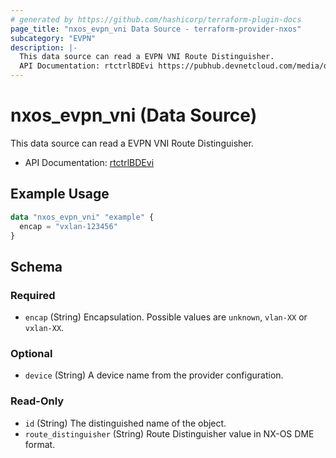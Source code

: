 ```yaml
---
# generated by https://github.com/hashicorp/terraform-plugin-docs
page_title: "nxos_evpn_vni Data Source - terraform-provider-nxos"
subcategory: "EVPN"
description: |-
  This data source can read a EVPN VNI Route Distinguisher.
  API Documentation: rtctrlBDEvi https://pubhub.devnetcloud.com/media/dme-docs-10-2-2/docs/Routing%20and%20Forwarding/rtctrl:BDEvi/
---
```


# nxos_evpn_vni (Data Source)

This data source can read a EVPN VNI Route Distinguisher.

- API Documentation: [rtctrlBDEvi](https://pubhub.devnetcloud.com/media/dme-docs-10-2-2/docs/Routing%20and%20Forwarding/rtctrl:BDEvi/)

## Example Usage

```terraform
data "nxos_evpn_vni" "example" {
  encap = "vxlan-123456"
}
```

<!-- schema generated by tfplugindocs -->
## Schema

### Required

- `encap` (String) Encapsulation. Possible values are `unknown`, `vlan-XX` or `vxlan-XX`.

### Optional

- `device` (String) A device name from the provider configuration.

### Read-Only

- `id` (String) The distinguished name of the object.
- `route_distinguisher` (String) Route Distinguisher value in NX-OS DME format.


